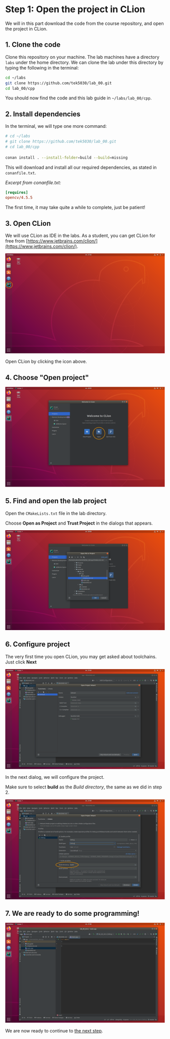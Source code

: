 # Step 1: Open the project in CLion
We will in this part download the code from the course repository, and open the project in CLion.

## 1. Clone the code
Clone this repository on your machine.
The lab machines have a directory `labs` under the home directory.
We can clone the lab under this directory by typing the following in the terminal:

```bash
cd ~/labs
git clone https://github.com/tek5030/lab_00.git
cd lab_00/cpp
```
You should now find the code and this lab guide in `~/labs/lab_00/cpp`.

## 2. Install dependencies

In the terminal, we will type one more command:

```bash
# cd ~/labs
# git clone https://github.com/tek5030/lab_00.git
# cd lab_00/cpp

conan install . --install-folder=build --build=missing
```

This will download and install all our required dependencies, as stated in `conanfile.txt`.

_Excerpt from conanfile.txt:_
```ini
[requires]
opencv/4.5.5
```

The first time, it may take quite a while to complete, just be patient!

## 3. Open CLion
We will use CLion as IDE in the labs.
As a student, you can get CLion for free from [https://www.jetbrains.com/clion/](https://www.jetbrains.com/clion/).

![You will find CLion as an icon on the left](img/open-clion.png)

Open CLion by clicking the icon above.

## 4. Choose "Open project"
![Click "Open project" in the "Welcome to CLion" window](img/clion-welcome.png)

## 5. Find and open the lab project
Open the `CMakeLists.txt` file in the lab directory.

Choose **Open as Project** and **Trust Project** in the dialogs that appears.

![Open the "CMakeLists.txt" file in the lab directory](img/clion-open-project.png)

## 6. Configure project

The very first time you open CLion, you may get asked about toolchains. Just click **Next**

![Open the "CMakeLists.txt" file in the lab directory](img/clion-toolchains.png)

In the next dialog, we will configure the project.

Make sure to select **build** as the _Build directory_, the same as we did in step 2.

![Open the "CMakeLists.txt" file in the lab directory](img/clion-configure-cmake.png)

## 7. We are ready to do some programming!
![The lab project should now be open and ready for editing](img/opened-project.png)

We are now ready to continue to [the next step](2-acquire-and-display-live-video.md).
